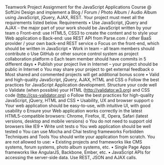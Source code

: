Teamwork Project Assignment for the JavaScript Applications Course @ SoftUni
Design and implement a Blog / Forum / Photo Album / Audio Album using JavaScript, jQuery, AJAX, REST. Your project must meet all the requirements listed below.
Requirements
•	Use JavaScript, jQuery and AJAX – the major part of your work should be JavaScript written by your team
o	Front-end: use HTML5, CSS3 to create the content and to style your Web application
o	Back-end: use REST API from Parse.com / other BaaS provider / your own back-end REST service
o	Focus on the front-end, which should be written in JavaScript
•	Work in team – all team members should contribute
o	Use GitHub or other source control system as project collaboration platform
o	Each team member should have commits in 5 different days
•	Publish your project live in Internet – your project should be public in Internet
o	You may share your project to get external feedback
o	Most shared and commented projects will get additional bonus score
•	Valid and high-quality JavaScript, jQuery, AJAX, HTML and CSS
o	Follow the best practices for JavaScript Application development. Structure your code well
o	Validate (when possible) your HTML (http://validator.w3.org) and CSS code (http://css-validator.org)
o	Follow the best practices for high-quality JavaScript, jQuery, HTML and CSS
•	Usability, UX and browser support
o	Your web application should be easy-to-use, with intuitive UI, with good usability
o	Ensure your Web application works correctly in the latest HTML5-compatible browsers: Chrome, Firefox, IE, Opera, Safari (latest versions, desktop and mobile versions)
o	You do not need to support old browsers like IE9
•	Write unit tests
o	You web application should be well tested
o	You can use Mocha and Chai testing frameworks
Forbidden Techniques and Tools
You should write your application from scratch. You are not allowed to use:
•	Existing projects and frameworks like CMS systems, forum systems, photo album systems, etc.
•	Single Page Apps frameworks like AngularJS, Backbone, Ember, etc.
•	JavaScript APIs for accessing the server-side data. Use REST, JSON and AJAX calls.
